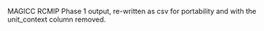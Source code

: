 MAGICC RCMIP Phase 1 output, re-written as csv for portability and with the unit_context column removed.
